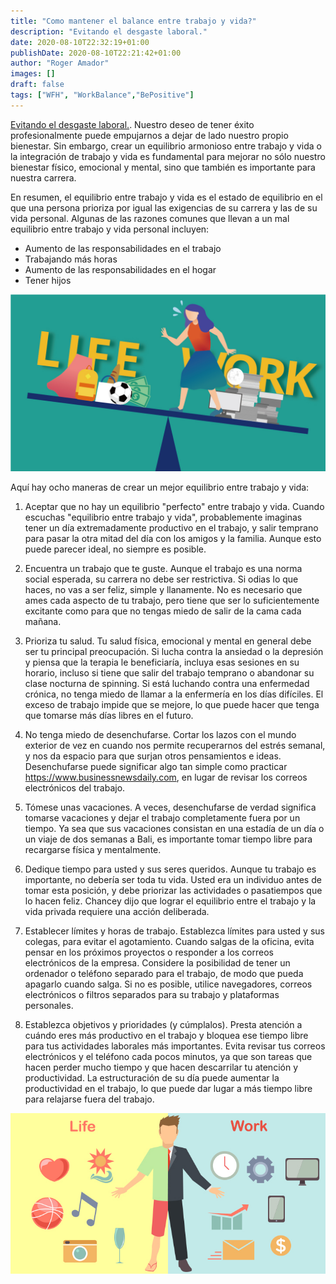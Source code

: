 ```yaml
---
title: "Como mantener el balance entre trabajo y vida?"
description: "Evitando el desgaste laboral."
date: 2020-08-10T22:32:19+01:00
publishDate: 2020-08-10T22:21:42+01:00
author: "Roger Amador"
images: []
draft: false
tags: ["WFH", "WorkBalance","BePositive"]
---
```


[Evitando el desgaste laboral.](#). Nuestro deseo de tener éxito profesionalmente puede empujarnos a dejar de lado nuestro propio bienestar. Sin embargo, crear un equilibrio armonioso entre trabajo y vida o la integración de trabajo y vida es fundamental para mejorar no sólo nuestro bienestar físico, emocional y mental, sino que también es importante para nuestra carrera.

En resumen, el equilibrio entre trabajo y vida es el estado de equilibrio en el que una persona prioriza por igual las exigencias de su carrera y las de su vida personal. Algunas de las razones comunes que llevan a un mal equilibrio entre trabajo y vida personal incluyen:

- Aumento de las responsabilidades en el trabajo
- Trabajando más horas
- Aumento de las responsabilidades en el hogar
- Tener hijos

![work-balance.](./images/work-balance.jpg)

Aquí hay ocho maneras de crear un mejor equilibrio entre trabajo y vida:
1. Aceptar que no hay un equilibrio "perfecto" entre trabajo y vida.
Cuando escuchas "equilibrio entre trabajo y vida", probablemente imaginas tener un día extremadamente productivo en el trabajo, y salir temprano para pasar la otra mitad del día con los amigos y la familia. Aunque esto puede parecer ideal, no siempre es posible. 

2. Encuentra un trabajo que te guste.
Aunque el trabajo es una norma social esperada, su carrera no debe ser restrictiva. Si odias lo que haces, no vas a ser feliz, simple y llanamente. No es necesario que ames cada aspecto de tu trabajo, pero tiene que ser lo suficientemente excitante como para que no tengas miedo de salir de la cama cada mañana. 

3. Prioriza tu salud.
Tu salud física, emocional y mental en general debe ser tu principal preocupación. Si lucha contra la ansiedad o la depresión y piensa que la terapia le beneficiaría, incluya esas sesiones en su horario, incluso si tiene que salir del trabajo temprano o abandonar su clase nocturna de spinning. Si está luchando contra una enfermedad crónica, no tenga miedo de llamar a la enfermería en los días difíciles. El exceso de trabajo impide que se mejore, lo que puede hacer que tenga que tomarse más días libres en el futuro. 

4. No tenga miedo de desenchufarse.
Cortar los lazos con el mundo exterior de vez en cuando nos permite recuperarnos del estrés semanal, y nos da espacio para que surjan otros pensamientos e ideas. Desenchufarse puede significar algo tan simple como practicar https://www.businessnewsdaily.com, en lugar de revisar los correos electrónicos del trabajo. 

5. Tómese unas vacaciones.
A veces, desenchufarse de verdad significa tomarse vacaciones y dejar el trabajo completamente fuera por un tiempo. Ya sea que sus vacaciones consistan en una estadía de un día o un viaje de dos semanas a Bali, es importante tomar tiempo libre para recargarse física y mentalmente. 

6. Dedique tiempo para usted y sus seres queridos.
Aunque tu trabajo es importante, no debería ser toda tu vida. Usted era un individuo antes de tomar esta posición, y debe priorizar las actividades o pasatiempos que lo hacen feliz. Chancey dijo que lograr el equilibrio entre el trabajo y la vida privada requiere una acción deliberada. 


7. Establecer límites y horas de trabajo.
Establezca límites para usted y sus colegas, para evitar el agotamiento. Cuando salgas de la oficina, evita pensar en los próximos proyectos o responder a los correos electrónicos de la empresa. Considere la posibilidad de tener un ordenador o teléfono separado para el trabajo, de modo que pueda apagarlo cuando salga. Si no es posible, utilice navegadores, correos electrónicos o filtros separados para su trabajo y plataformas personales.

8. Establezca objetivos y prioridades (y cúmplalos).
Presta atención a cuándo eres más productivo en el trabajo y bloquea ese tiempo libre para tus actividades laborales más importantes. Evita revisar tus correos electrónicos y el teléfono cada pocos minutos, ya que son tareas que hacen perder mucho tiempo y que hacen descarrilar tu atención y productividad. La estructuración de su día puede aumentar la productividad en el trabajo, lo que puede dar lugar a más tiempo libre para relajarse fuera del trabajo.

![work-life.](./images/work-life.jpg)